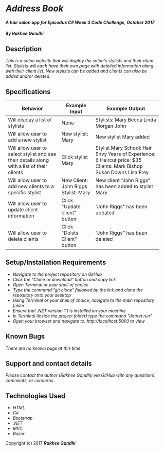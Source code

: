 # _Address Book_

#### _A hair salon app for Epicodus C# Week 3 Code Challenge, October 2017_

#### By _**Rakhee Gandhi**_

## Description

_This is a salon website that will display the salon's stylists and their client list. Stylists will each have their own page with detailed information along with their client list. New stylists can be added and clients can also be added and/or deleted._

## Specifications
| Behavior                                                                                    | Example Input                        | Example Output                                                                                                      |
|---------------------------------------------------------------------------------------------|--------------------------------------|---------------------------------------------------------------------------------------------------------------------|
| Will display a list of stylists                                                             | None                                 | Stylists: Mary Becca Linda Morgan John                                                                              |
| Will allow user to add a new stylist                                                        | New stylist: Mary                    | New stylist Mary added                                                                                              |
| Will allow user to select stylist and see  their details along with a list of their clients | Click stylist Mary                   | Stylist Mary School: Hair Envy Years of Experience: 6 Haircut price: $35 Clients: Mark Bishop Susan Downs Lisa Frey |
| Will allow user to add new clients to a specific stylist                                    | New Client: John Riggs Stylist: Mary | New client "John Riggs" has been  added to stylist Mary                                                             |
| Will allow user to update client information                                                | Click "Update client" button         | "John Riggs" has been updated                                                                                       |
| Will allow user to delete clients                                                           | Click "Delets Client" button         | "John Riggs" has been deleted                                                                                       |
## Setup/Installation Requirements

* _Navigate to the project repository on GitHub_
* _Click the "Clone or download" button and copy link_
* _Open Terminal or your shell of choice_
* _Type the command "git clone" followed by the link and clone the repository onto your desktop_
* _Using Terminal or your shell of choice, navigate to the main repository folder_
* _Ensure that .NET version 1.1 is installed on your machine_
* _In Terminal (inside the project folder) type the command "dotnet run"_
* _Open your browser and navigate to: http://localhost:5000 to view_


## Known Bugs

_There are no known bugs at this time_

## Support and contact details

_Please contact the author (Rakhee Gandhi) via GitHub with any questions, comments, or concerns._

## Technologies Used

* _HTML_
* _C#_
* _Bootstrap_
* _.NET_
* _MVC_
* _Razor_

Copyright (c) 2017 **_Rakhee Gandhi_**
